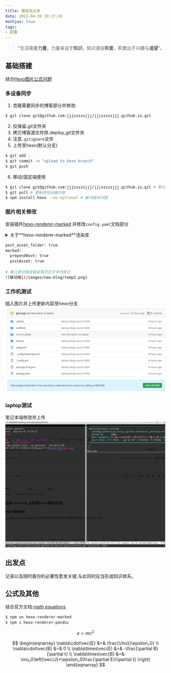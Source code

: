 ```yaml
---
title: 基础及出发
date: 2022-04-30 19:27:29
mathjax: true
tags:
- 配置
---
```


> “生活需要**力量**，力量来自于**知识**。知识源自**积累**，积累出于兴趣与**渴望**”。

## 基础搭建
结合[Hexo图片公式问题](https://zhuanlan.zhihu.com/p/265077468)

### 多设备同步

1. 克隆需要同步的博客部分并修改:
``` bash
$ git clone git@github.com:jjjszszsjjj/jjjszszsjjj.github.io.git
```
2. 仅保留.git文件夹
3. 拷贝博客源文件除.deploy_git文件夹
4. 注意`.gitignore`文件
5. 上传至hexo(默认分支)
``` bash
$ git add .
$ git commit -m "upload to hexo branch"
$ git push
```
6. 移动/固定端使用
``` bash
$ git clone git@github.com:jjjszszsjjj/jjjszszsjjj.github.io.git # 默认hexo分支
$ git pull # 更新其他设备内容
$ npm install hexo --no-optional # 解决版本问题
```

### 图片相关修改
安装插件[hexo-renderer-marked](https://link.zhihu.com/?target=https%3A//github.com/hexojs/hexo-renderer-marked) 并修改`config.yaml`文档部分

<details class="note default" close>
  <summary>
    关于**hexo-renderer-marked**渲染库
  </summary>
   <ul>
   由于对于Latex公式支持效果不好,后续uninstall,[更换渲染库](#uninstall)
   </ul>
</details>

``` bash
post_asset_folder: true
marked:
  prependRoot: true
  postAsset: true

# 输入绝对路径保证首页正文中均显示
![移动端](/images/new-blog/temp2.png)
```

### 工作机测试
插入图片并上传更新内容至hexo分支  
![dsf](/images/new-blog/temp.png "temp") 

### laptop测试
笔记本端修改并上传![移动端](/images/new-blog/temp2.png "temp2")

## 出发点

记录以及随时备份的必要性愈发关键,与此同时应当形成知识体系。

## 公式及其他

结合官方文档:[math equations](https://theme-next.js.org/docs/third-party-services/math-equations.html?highlight=math)

<a id='uninstall'></a>
``` bash
$ npm un hexo-renderer-marked
$ npm i hexo-renderer-pandoc
```

$$ e=mc^2 $$  

$$
\begin{eqnarray}
\nabla\cdot\vec{E} &=& \frac{\rho}{\epsilon_0} \\
\nabla\cdot\vec{B} &=& 0 \\
\nabla\times\vec{E} &=& -\frac{\partial B}{\partial t} \\
\nabla\times\vec{B} &=& \mu_0\left(\vec{J}+\epsilon_0\frac{\partial E}{\partial t} \right)
\end{eqnarray}
$$


